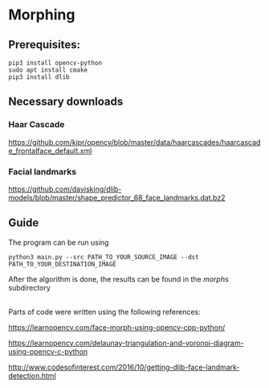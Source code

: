 # Morphing

## Prerequisites:

```
pip3 install opencv-python
sudo apt install cmake
pip3 install dlib
```

## Necessary downloads

### Haar Cascade

https://github.com/kipr/opencv/blob/master/data/haarcascades/haarcascade_frontalface_default.xml

### Facial landmarks

https://github.com/davisking/dlib-models/blob/master/shape_predictor_68_face_landmarks.dat.bz2

## Guide

The program can be run using

```
python3 main.py --src PATH_TO_YOUR_SOURCE_IMAGE --dst PATH_TO_YOUR_DESTINATION_IMAGE
```

After the algorithm is done, the results can be found in the _morphs_ subdirectory

<br>
Parts of code were written using the following references:

https://learnopencv.com/face-morph-using-opencv-cpp-python/

https://learnopencv.com/delaunay-triangulation-and-voronoi-diagram-using-opencv-c-python

http://www.codesofinterest.com/2016/10/getting-dlib-face-landmark-detection.html
